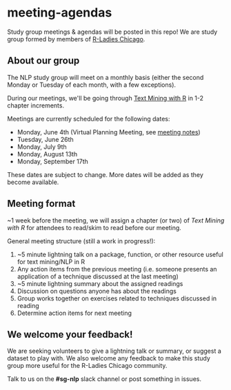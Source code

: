 # meeting-agendas
Study group meetings &amp; agendas will be posted in this repo! We are study group formed by members of [R-Ladies Chicago](https://www.meetup.com/rladies-chicago).  

## About our group  
  
The NLP study group will meet on a monthly basis (either the second Monday or Tuesday of each month, with a few exceptions).  
  
During our meetings, we'll be going through [Text Mining with R](https://www.tidytextmining.com/) in 1-2 chapter increments.  
  
Meetings are currently scheduled for the following dates:  
  
* Monday, June 4th (Virtual Planning Meeting, see [meeting notes](https://docs.google.com/document/d/1531CUb2xZ1XQsNsYPBOCnlCAKBJkyxXdqyO_TFdDP14/edit?usp=sharing))
* Tuesday, June 26th  
* Monday, July 9th  
* Monday, August 13th  
* Monday, September 17th  
  
These dates are subject to change. More dates will be added as they become available.  
  
  
## Meeting format  
  
~1 week before the meeting, we will assign a chapter (or two) of *Text Mining with R* for attendees to read/skim to read before our meeting.  
  
General meeting structure (still a work in progress!):  
  
1. ~5 minute lightning talk on a package, function, or other resource useful for text mining/NLP in R  
2. Any action items from the previous meeting (i.e. someone presents an application of a technique discussed at the last meeting)  
3. ~5 minute lightning summary about the assigned readings   
4. Discussion on questions anyone has about the readings  
5. Group works together on exercises related to techniques discussed in reading  
6. Determine action items for next meeting   
  
  
## We welcome your feedback!  
  
We are seeking volunteers to give a lightning talk or summary, or suggest a dataset to play with. We also welcome any feedback to make this study group more useful for the R-Ladies Chicago community.  
  
Talk to us on the **#sg-nlp** slack channel or post something in issues.  
 
